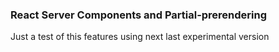 ### React Server Components and Partial-prerendering

Just a test of this features using next last experimental version